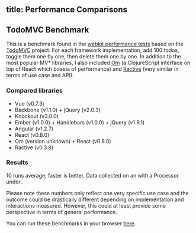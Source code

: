 title: Performance Comparisons
---

## TodoMVC Benchmark

This is a benchmark found in the [webkit performance tests](https://github.com/WebKit/webkit/tree/master/PerformanceTests/DoYouEvenBench) based on the [TodoMVC](http://todomvc.com/) project. For each framework implementation, add 100 todos, toggle them one by one, then delete them one by one. In addition to the most popular MV* libraries, I also included [Om](https://github.com/swannodette/om) (a ClojureScript interface on top of React which boasts of performance) and [Ractive](http://www.ractivejs.org/) (very similar in terms of use case and API).

### Compared libraries

- Vue (v0.7.3)
- Backbone (v1.1.0) + jQuery (v2.0.3)
- Knockout (v3.0.0)
- Ember (v1.0.0) + Handlebars (v1.0.0) + jQuery (v1.9.1)
- Angular (v1.2.7)
- React (v0.8.0)
- Om (version unknown) + React (v0.8.0)
- Ractive (v0.3.8)

### Results

10 runs average, faster is better. Data collected on an <span id="_machine"></span> with a <span id="_cpu"></span> Processor under <span id="_os"></span>.

<ul id="benchmark-results"></ul>

Please note these numbers only reflect one very specific use case and the outcome could be drastically different depending on implementation and interactions measured. However, this could at least provide some perspective in terms of general performance.

You can run these benchmarks in your browser [here](/perf/todomvc-benchmark/).

<script src="/js/benchmark.js"></script>
<link rel="stylesheet" type="text/css" href="/css/benchmark.css">